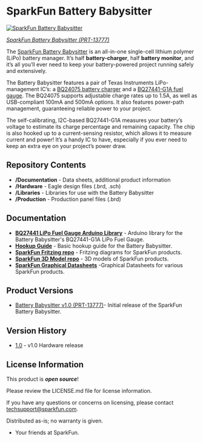 SparkFun Battery Babysitter
========================================

[![SparkFun Battery Babysitter](https://cdn.sparkfun.com/assets/parts/1/1/3/3/1/13777-01.jpg)](https://www.sparkfun.com/products/13777)

[*SparkFun Battery Babysitter (PRT-13777)*](https://www.sparkfun.com/products/13777)

The [SparkFun Battery Babysitter](https://www.sparkfun.com/products/13777) is an all-in-one single-cell lithium polymer (LiPo) battery manager. It’s half **battery-charger**, half **battery monitor**, and it’s all you’ll ever need to keep your battery-powered project running safely and extensively.

The Battery Babysitter features a pair of Texas Instruments LiPo-management IC’s: a [BQ24075 battery charger](http://www.ti.com/product/BQ24075) and a [BQ27441-G1A fuel gauge](http://www.ti.com/product/BQ27441-G1). The BQ24075 supports adjustable charge rates up to 1.5A, as well as USB-compliant 100mA and 500mA options. It also features power-path management, guaranteeing reliable power to your project.

The self-calibrating, I2C-based BQ27441-G1A measures your battery’s voltage to estimate its charge percentage and remaining capacity. The chip is also hooked up to a current-sensing resistor, which allows it to measure current and power! It’s a handy IC to have, especially if you ever need to keep an extra eye on your project’s power draw.

Repository Contents
-------------------

* **/Documentation** - Data sheets, additional product information
* **/Hardware** - Eagle design files (.brd, .sch)
* **/Libraries** - Libraries for use with the Battery Babysitter
* **/Production** - Production panel files (.brd)

Documentation
--------------
* **[BQ27441 LiPo Fuel Gauge Arduino Library](https://github.com/sparkfun/SparkFun_BQ27441_Arduino_Library)** - Arduino library for the Battery Babysitter's BQ27441-G1A LiPo Fuel Gauge.
* **[Hookup Guide](https://learn.sparkfun.com/tutorials/battery-babysitter-hookup-guide)** - Basic hookup guide for the Battery Babysitter.
* **[SparkFun Fritzing repo](https://github.com/sparkfun/Fritzing_Parts)** - Fritzing diagrams for SparkFun products.
* **[SparkFun 3D Model repo](https://github.com/sparkfun/3D_Models)** - 3D models of SparkFun products. 
* **[SparkFun Graphical Datasheets](https://github.com/sparkfun/Graphical_Datasheets)** -Graphical Datasheets for various SparkFun products.

Product Versions
----------------
* [Battery Babysitter v1.0 (PRT-13777)](https://www.sparkfun.com/products/13777)- Initial release of the SparkFun Battery Babysitter.

Version History
---------------
* [1.0](https://github.com/sparkfun/Battery_Babysitter/releases/tag/V_1.0) - v1.0 Hardware release

License Information
-------------------

This product is _**open source**_! 

Please review the LICENSE.md file for license information. 

If you have any questions or concerns on licensing, please contact techsupport@sparkfun.com.

Distributed as-is; no warranty is given.

- Your friends at SparkFun.

_<COLLABORATION CREDIT>_

